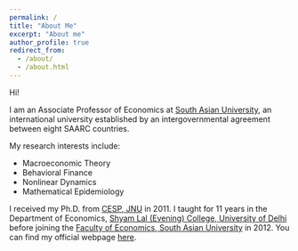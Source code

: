 ```yaml
---
permalink: /
title: "About Me"
excerpt: "About me"
author_profile: true
redirect_from: 
  - /about/
  - /about.html
---
```


Hi!

I am an Associate Professor of Economics at [South Asian University](http://www.sau.int/), an international university established by an intergovernmental agreement between eight SAARC countries.

My research interests include:
 - Macroeconomic Theory
 - Behavioral Finance
 - Nonlinear Dynamics
 - Mathematical Epidemiology
 
 I received my Ph.D. from [CESP, JNU](https://www.jnu.ac.in/sss/cesp) in 2011. I taught for 11 years in the Department of Economics, [Shyam Lal (Evening) College, University of Delhi](https://shyamlale.du.ac.in/) before joining the [Faculty of Economics, South Asian University](http://www.sau.int/fe-home.html) in 2012. You can find my official webpage [here](http://www.sau.int/faculty/faculty-profile.html?staff_id=48).






